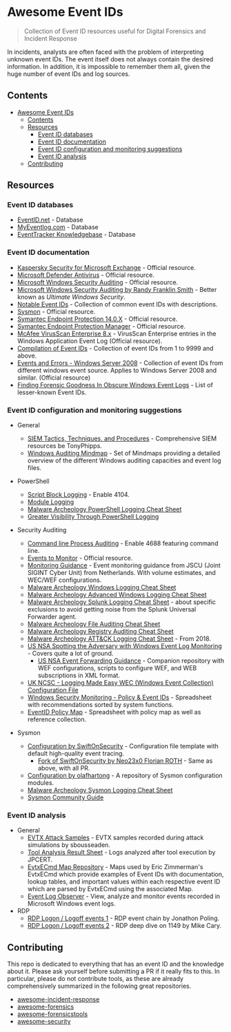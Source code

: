 # Awesome Event IDs

> Collection of Event ID resources useful for Digital Forensics and Incident Response

In incidents, analysts are often faced with the problem of interpreting unknown event IDs.
The event itself does not always contain the desired information.
In addition, it is impossible to remember them all, given the huge number of event IDs and log sources.

## Contents

- [Awesome Event IDs](#awesome-event-ids)
  - [Contents](#contents)
  - [Resources](#resources)
    - [Event ID databases](#event-id-databases)
    - [Event ID documentation](#event-id-documentation)
    - [Event ID configuration and monitoring suggestions](#event-id-configuration-and-monitoring-suggestions)
    - [Event ID analysis](#event-id-analysis)
  - [Contributing](#contributing)

## Resources

### Event ID databases

- [EventID.net](http://www.eventid.net/search.asp) - Database
- [MyEventlog.com](https://www.myeventlog.com/) - Database
- [EventTracker Knowledgebase](https://kb.eventtracker.com/) - Database

### Event ID documentation

- [Kaspersky Security for Microsoft Exchange](https://support.kaspersky.com/KS4Exchange/9.6/en-US/127197.htm) - Official resource.
- [Microsoft Defender Antivirus](https://docs.microsoft.com/en-us/microsoft-365/security/defender-endpoint/troubleshoot-microsoft-defender-antivirus?view=o365-worldwide#microsoft-defender-antivirus-event-ids) - Official resource.
- [Microsoft Windows Security Auditing](https://docs.microsoft.com/en-us/windows/security/threat-protection/auditing/security-auditing-overview) - Official resource.
- [Microsoft Windows Security Auditing by Randy Franklin Smith](https://www.ultimatewindowssecurity.com/securitylog/encyclopedia/) - Better known as _Ultimate Windows Security_.
- [Notable Event IDs](https://github.com/TonyPhipps/SIEM/blob/master/Notable-Event-IDs.md) - Collection of common event IDs with descriptions.
- [Sysmon](https://docs.microsoft.com/en-us/sysinternals/downloads/sysmon#events) - Official resource.
- [Symantec Endpoint Protection 14.0.X](https://knowledge.broadcom.com/external/article/170359/endpoint-protection-140x-event-log-entri.html) - Official resource.
- [Symantec Endpoint Protection Manager](https://knowledge.broadcom.com/external/article/157017/endpoint-protection-manager-event-log-en.html) - Official resource.
- [McAfee VirusScan Enterprise 8.x](https://kc.mcafee.com/corporate/index?page=content&id=KB54827) - VirusScan Enterprise entries in the Windows Application Event Log (Official resource).
- [Compilation of Event IDs](http://www.chicagotech.net/wineventid.htm) - Collection of event IDs from 1 to 9999 and above.
- [Events and Errors - Windows Server 2008](https://docs.microsoft.com/en-us/previous-versions/windows/it-pro/windows-server-2008-r2-and-2008/cc754424(v=ws.10)) - Collection of event IDs from different windows event source. Applies to Windows Server 2008 and similar. (Official resource)
- [Finding Forensic Goodness In Obscure Windows Event Logs](https://nasbench.medium.com/finding-forensic-goodness-in-obscure-windows-event-logs-60e978ea45a3) - List of lesser-known Event IDs.

### Event ID configuration and monitoring suggestions

- General
  - [SIEM Tactics, Techniques, and Procedures](https://github.com/TonyPhipps/SIEM) - Comprehensive SIEM resources be TonyPhipps.
  - [Windows Auditing Mindmap](https://github.com/mdecrevoisier/Windows-auditing-mindmap) - Set of Mindmaps providing a detailed overview of the different Windows auditing capacities and event log files.
- PowerShell
  - [Script Block Logging](https://docs.microsoft.com/en-us/powershell/module/microsoft.powershell.core/about/about_logging_windows?view=powershell-7.1#viewing-the-powershell-event-log-entries-on-windows) - Enable 4104.
  - [Module Logging](https://docs.microsoft.com/en-us/powershell/module/microsoft.powershell.core/about/about_group_policy_settings?view=powershell-7.1#turn-on-module-logging)
  - [Malware Archeology PowerShell Logging Cheat Sheet](https://www.malwarearchaeology.com/s/Windows-PowerShell-Logging-Cheat-Sheet-ver-Sept-2018-v22.pdf)
  - [Greater Visibility Through PowerShell Logging](https://www.mandiant.com/resources/greater-visibilityt)
- Security Auditing
  - [Command line Process Auditing](https://docs.microsoft.com/en-us/windows-server/identity/ad-ds/manage/component-updates/command-line-process-auditing#configuration) - Enable 4688 featuring command line.
  - [Events to Monitor](https://docs.microsoft.com/en-us/windows-server/identity/ad-ds/plan/appendix-l--events-to-monitor) - Official resource.
  - [Monitoring Guidance](https://github.com/JSCU-NL/logging-essentials) - Event monitoring guidance from JSCU (Joint SIGINT Cyber Unit) from Netherlands. With  volume estimates, and WEC/WEF configurations.
  - [Malware Archeology Windows Logging Cheat Sheet](https://www.malwarearchaeology.com/s/Windows-Logging-Cheat-Sheet_ver_Feb_2019.pdf)
  - [Malware Archeology Advanced Windows Logging Cheat Sheet](https://www.malwarearchaeology.com/s/Windows-Advanced-Logging-Cheat-Sheet_ver_Feb_2019_v12.pdf)
  - [Malware Archeology Splunk Logging Cheat Sheet](https://www.malwarearchaeology.com/s/Windows-Splunk-Logging-Cheat-Sheet-v222.pdf) - about specific exclusions to avoid getting noise from the Splunk Universal Forwarder agent.
  - [Malware Archeology File Auditing Cheat Sheet](https://www.malwarearchaeology.com/s/Windows-File-Auditing-Cheat-Sheet-ver-Nov-2017-3fwr.pdf)
  - [Malware Archeology Registry Auditing Cheat Sheet](https://www.malwarearchaeology.com/s/Windows-Registry-Auditing-Cheat-Sheet-ver-Aug-2019.pdf)
  - [Malware Archeology ATT&CK Logging Cheat Sheet](https://www.malwarearchaeology.com/s/Windows-ATTCK_Logging-Cheat-Sheet_ver_Sept_2018.pdf) - From 2018.
  - [US NSA Spotting the Adversary with Windows Event Log Monitoring](https://apps.nsa.gov/iaarchive/library/ia-guidance/security-configuration/applications/assets/public/upload/Spotting-the-Adversary-with-Windows-Event-Log-Monitoring.pdf) - Covers quite a lot of ground.
    - [US NSA Event Forwarding Guidance](https://github.com/nsacyber/Event-Forwarding-Guidance) - Companion repository with WEF configurations, scripts to configure WEF, and WEB subscriptions in XML format.
  - [UK NCSC - Logging Made Easy WEC (Windows Event Collection) Configuration File](https://github.com/ukncsc/lme/blob/master/Chapter%201%20Files/lme_wec_config.xml)
  - [Windows Security Monitoring - Policy & Event IDs](https://docs.google.com/spreadsheets/d/1BhR3cymZ53ZJfJdKAGKszuB-jgsr8GBJBOCJl50WGKE/edit?usp=sharing) - Spreadsheet with recommendations sorted by system functions.
  - [EventID Policy Map](https://docs.google.com/spreadsheets/d/16WuMNL5WWjE4YJIKrt1ut3fZWTbPPKnAGBjGilLrzBE/edit#gid=1714197816) - Spreadsheet with policy map as well as reference collection.

- Sysmon
  - [Configuration by SwiftOnSecurity](https://github.com/SwiftOnSecurity/sysmon-config) - Configuration file template with default high-quality event tracing.
    - [Fork of SwiftOnSecurity by Neo23x0 Florian ROTH](https://github.com/Neo23x0/sysmon-config) - Same as above, with all PR.
  - [Configuration by olafhartong](https://github.com/olafhartong/sysmon-modular) - A repository of Sysmon configuration modules.
  - [Malware Archeology Sysmon Logging Cheat Sheet](https://www.malwarearchaeology.com/s/Windows-Sysmon-Logging-Cheat-Sheet_Jan_2020-g7sl.pdf)
  - [Sysmon Community Guide](https://github.com/trustedsec/SysmonCommunityGuide)

### Event ID analysis

- General
  - [EVTX Attack Samples](https://github.com/sbousseaden/EVTX-ATTACK-SAMPLES) - EVTX samples recorded during attack simulations by sbousseaden.
  - [Tool Analysis Result Sheet](https://jpcertcc.github.io/ToolAnalysisResultSheet/#) - Logs analyzed after tool execution by JPCERT.
  - [EvtxECmd Map Repository](https://github.com/EricZimmerman/evtx/tree/master/evtx/Maps) - Maps used by Eric Zimmerman's EvtxECmd which provide examples of Event IDs with documentation, lookup tables, and important values within each respective event ID which are parsed by EvtxECmd using the associated Map.
  - [Event Log Observer](https://lizard-labs.com/event_log_observer.aspx) - View, analyze and monitor events recorded in Microsoft Windows event logs.
- RDP
  - [RDP Logon / Logoff events 1](https://ponderthebits.com/2018/02/windows-rdp-related-event-logs-identification-tracking-and-investigation/) - RDP event chain by Jonathon Poling.
  - [RDP Logon / Logoff events 2](https://dfironthemountain.wordpress.com/2019/02/15/rdp-event-log-dfir/) - RDP deep dive on 1149 by Mike Cary.

## Contributing

This repo is dedicated to everything that has an event ID and the knowledge about it.
Please ask yourself before submitting a PR if it really fits to this.
In particular, please do not contribute tools, as these are already comprehensively summarized in the following great repositories.

- [awesome-incident-response](https://github.com/meirwah/awesome-incident-response)
- [awesome-forensics](https://github.com/cugu/awesome-forensics)
- [awesome-forensicstools](https://github.com/ivbeg/awesome-forensicstools)
- [awesome-security](https://github.com/sbilly/awesome-security)
